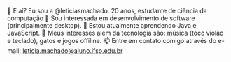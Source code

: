 👋 E aí? Eu sou a @leticiasmachado. 20 anos, estudante de ciência da computação
👀 Sou interessada em desenvolvimento de software (principalmente desktop).
🌱 Estou atualmente aprendendo Java e JavaScript.
🎸  Meus interesses além da tecnologia são: música (toco violão e teclado), gatos e jogos offiline.
📫 Entre em contato comigo através do e-mail: leticia.machado@aluno.ifsp.edu.br
